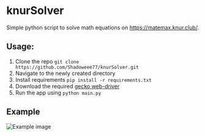 # knurSolver

Simple python script to solve math equations on https://matemax.knur.club/. 

## Usage:
1. Clone the repo ```git clone https://github.com/Shadoweee77/knurSolver.git```
2. Navigate to the newly created directory
3. Install requirements ```pip install -r requirements.txt```
4. Download the required [gecko web-driver](https://github.com/mozilla/geckodriver/releases)
5. Run the app using ```python main.py```

## Example
![Example image](https://s9.gifyu.com/images/SFO8u.gif)